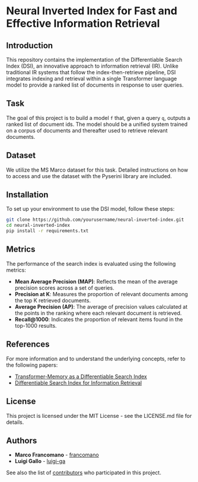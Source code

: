 # Neural Inverted Index for Fast and Effective Information Retrieval

## Introduction
This repository contains the implementation of the Differentiable Search Index (DSI), an innovative approach to information retrieval (IR). Unlike traditional IR systems that follow the index-then-retrieve pipeline, DSI integrates indexing and retrieval within a single Transformer language model to provide a ranked list of documents in response to user queries.

## Task
The goal of this project is to build a model `f` that, given a query `q`, outputs a ranked list of document ids. The model should be a unified system trained on a corpus of documents and thereafter used to retrieve relevant documents.

## Dataset
We utilize the MS Marco dataset for this task. Detailed instructions on how to access and use the dataset with the Pyserini library are included.

## Installation
To set up your environment to use the DSI model, follow these steps:
```bash
git clone https://github.com/yourusername/neural-inverted-index.git
cd neural-inverted-index
pip install -r requirements.txt
```

## Metrics
The performance of the search index is evaluated using the following metrics:

- **Mean Average Precision (MAP)**: Reflects the mean of the average precision scores across a set of queries.
- **Precision at K**: Measures the proportion of relevant documents among the top K retrieved documents.
- **Average Precision (AP)**: The average of precision values calculated at the points in the ranking where each relevant document is retrieved.
- **Recall@1000**: Indicates the proportion of relevant items found in the top-1000 results.

## References
For more information and to understand the underlying concepts, refer to the following papers:

- [Transformer-Memory as a Differentiable Search Index](https://paperswithcode.com/paper/transformer-memory-as-a-differentiable-search)
- [Differentiable Search Index for Information Retrieval](https://arxiv.org/pdf/2305.02073.pdf)

## License
This project is licensed under the MIT License - see the LICENSE.md file for details.

## Authors
* **Marco Francomano** - [francomano](https://github.com/francomano)
* **Luigi Gallo** - [luigi-ga](https://github.com/luigi-ga)

See also the list of [contributors](https://github.com/luigi-ga/neural_inverted_index_dsi/graphs/contributors) who participated in this project.

